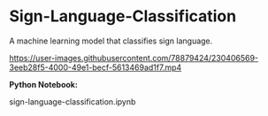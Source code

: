 # Sign-Language-Classification
A machine learning model that classifies sign language.


https://user-images.githubusercontent.com/78879424/230406569-3eeb28f5-4000-49e1-becf-5613469ad1f7.mp4



**Python Notebook:** 


sign-language-classification.ipynb
